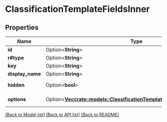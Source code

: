 # ClassificationTemplateFieldsInner

## Properties

Name | Type | Description | Notes
------------ | ------------- | ------------- | -------------
**id** | Option<**String**> | The unique ID of the field. | [optional]
**r#type** | Option<**String**> | `enum` | [optional]
**key** | Option<**String**> | `Box__Security__Classification__Key` | [optional]
**display_name** | Option<**String**> | `Classification` | [optional]
**hidden** | Option<**bool**> | Classifications are always visible to web and mobile users. | [optional]
**options** | Option<[**Vec<crate::models::ClassificationTemplateFieldsInnerOptionsInner>**](ClassificationTemplate_fields_inner_options_inner.md)> | A list of classifications available in this enterprise. | [optional]

[[Back to Model list]](../README.md#documentation-for-models) [[Back to API list]](../README.md#documentation-for-api-endpoints) [[Back to README]](../README.md)


